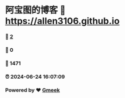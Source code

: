 # 阿宝图的博客 :link: https://allen3106.github.io 
### :page_facing_up: [2](https://allen3106.github.io/tag.html) 
### :speech_balloon: 0 
### :hibiscus: 1471 
### :alarm_clock: 2024-06-24 16:07:09 
### Powered by :heart: [Gmeek](https://github.com/Meekdai/Gmeek)
